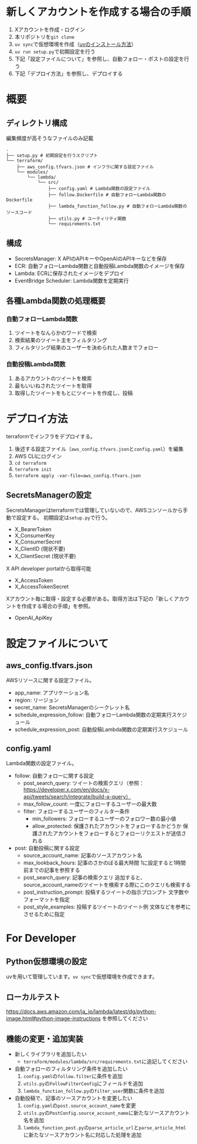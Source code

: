 # 新しくアカウントを作成する場合の手順

1. Xアカウントを作成・ログイン
2. 本リポジトリを`git clone`
3. `uv sync`で仮想環境を作成（[uvのインストール方法](https://docs.astral.sh/uv/getting-started/installation/)）
4. `uv run setup.py`で初期設定を行う
5. 下記「設定ファイルについて」を参照し、自動フォロー・ポストの設定を行う
6. 下記「デプロイ方法」を参照し、デプロイする

# 概要

## ディレクトリ構成

編集頻度が高そうなファイルのみ記載

```
.
├── setup.py # 初期設定を行うスクリプト
└── terraform/
    ├── aws_config.tfvars.json # インフラに関する設定ファイル 
    └── modules/
        └── lambda/
            └── src/
                ├── config.yaml # Lambda関数の設定ファイル
                ├── follow.Dockerfile # 自動フォローLambda関数のDockerfile
                ├── lambda_function_follow.py # 自動フォローLambda関数のソースコード
                ├── utils.py # ユーティリティ関数
                └── requirements.txt
```

## 構成

- SecretsManager: X APIのAPIキーやOpenAIのAPIキーなどを保存
- ECR: 自動フォローLambda関数と自動投稿Lambda関数のイメージを保存
- Lambda: ECRに保存されたイメージをデプロイ
- EventBridge Scheduler: Lambda関数を定期実行



## 各種Lambda関数の処理概要
### 自動フォローLambda関数
1. ツイートをなんらかのワードで検索
2. 検索結果のツイート主をフィルタリング
3. フィルタリング結果のユーザーを決められた人数までフォロー

### 自動投稿Lambda関数

1. あるアカウントのツイートを検索
2. 最もいいねされたツイートを取得
3. 取得したツイートをもとにツイートを作成し、投稿

# デプロイ方法

terraformでインフラをデプロイする。

1. 後述する設定ファイル（`aws_config.tfvars.json`と`config.yaml`）を編集
2. AWS CLIにログイン
3. `cd terraform`
4. `terraform init`
5. `terraform apply -var-file=aws_config.tfvars.json`

## SecretsManagerの設定
SecretsManagerはterraformでは管理していないので、AWSコンソールから手動で設定する。
初期設定は`setup.py`で行う。

- X_BearerToken
- X_ConsumerKey
- X_ConsumerSecret
- X_ClientID (現状不要)
- X_ClientSecret (現状不要)

X API developer portalから取得可能

- X_AccessToken
- X_AccessTokenSecret

Xアカウント毎に取得・設定する必要がある。取得方法は下記の「新しくアカウントを作成する場合の手順」を参照。

- OpenAI_ApiKey

# 設定ファイルについて

## aws_config.tfvars.json

AWSリソースに関する設定ファイル。
- app_name: アプリケーション名
- region: リージョン
- secret_name: SecretsManagerのシークレット名
- schedule_expression_follow: 自動フォローLambda関数の定期実行スケジュール
- schedule_expression_post: 自動投稿Lambda関数の定期実行スケジュール

## config.yaml

Lambda関数の設定ファイル。
- follow: 自動フォローに関する設定
    - post_search_query: ツイートの検索クエリ（参照：https://developer.x.com/en/docs/x-api/tweets/search/integrate/build-a-query）
    - max_follow_count: 一度にフォローするユーザーの最大数
    - filter: フォローするユーザーのフィルター条件
        - min_followers: フォローするユーザーのフォロワー数の最小値
        - allow_protected: 保護されたアカウントをフォローするかどうか 保護されたアカウントをフォローするとフォローリクエストが送信される
- post: 自動投稿に関する設定
    - source_account_name: 記事のソースアカウント名
    - max_lookback_hours: 記事のさかのぼる最大時間 1に設定すると1時間前までの記事を参照する
    - post_search_query: 記事の検索クエリ 追加すると、source_account_nameのツイートを検索する際にこのクエリも検索する
    - post_instruction_prompt: 投稿するツイートの指示プロンプト 文字数やフォーマットを指定
    - post_style_examples: 投稿するツイートのツイート例 文体などを参考にさせるために指定

# For Developer
## Python仮想環境の設定
uvを用いて管理しています。`uv sync`で仮想環境を作成できます。

## ローカルテスト
https://docs.aws.amazon.com/ja_jp/lambda/latest/dg/python-image.html#python-image-instructions
を参照してください

## 機能の変更・追加実装
- 新しくライブラリを追加したい
    - `terraform/modules/lambda/src/requirements.txt`に追記してください
- 自動フォローのフィルタリング条件を追加したい
    1. `config.yaml`の`follow.filter`に条件を追加
    2. `utils.py`の`FollowFilterConfig`にフィールドを追加
    3. `lambda_function_follow.py`の`filter_user`関数に条件を追加
- 自動投稿で、記事のソースアカウントを変更したい
    1. `config.yaml`の`post.source_account_name`を変更
    2. `utils.py`の`PostConfig.source_account_name`に新たなソースアカウント名を追加
    3. `lambda_function_post.py`の`parse_article_url`と`parse_article_html`に新たなソースアカウント名に対応した処理を追加
